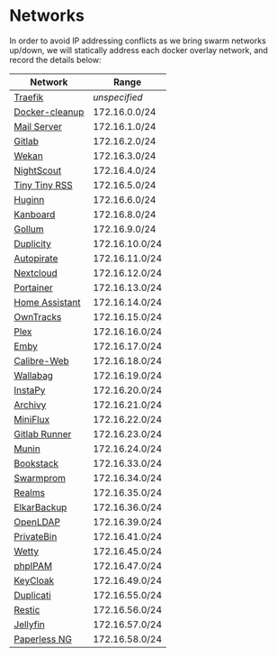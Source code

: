 # Networks

In order to avoid IP addressing conflicts as we bring swarm networks up/down, we will statically address each docker overlay network, and record the details below:

| Network                                                                                                               | Range          |
|-----------------------------------------------------------------------------------------------------------------------|----------------|
| [Traefik](https://geek-cookbook.funkypenguin.co.nz/ha-docker-swarm/traefik/)                                          | _unspecified_  |
| [Docker-cleanup](https://geek-cookbook.funkypenguin.co.nz/ha-docker-swarm/docker-swarm-mode/#setup-automated-cleanup) | 172.16.0.0/24  |
| [Mail Server](https://geek-cookbook.funkypenguin.co.nz/recipes/mail/)                                                 | 172.16.1.0/24  |
| [Gitlab](https://geek-cookbook.funkypenguin.co.nz/recipes/gitlab/)                                                    | 172.16.2.0/24  |
| [Wekan](https://geek-cookbook.funkypenguin.co.nz/recipes/wekan/)                                                      | 172.16.3.0/24  |
| [NightScout](https://geek-cookbook.funkypenguin.co.nz/recipes/nightscout/)                                            | 172.16.4.0/24  |
| [Tiny Tiny RSS](https://geek-cookbook.funkypenguin.co.nz/recipes/tiny-tiny-rss/)                                      | 172.16.5.0/24  |
| [Huginn](https://geek-cookbook.funkypenguin.co.nz/recipes/huginn/)                                                    | 172.16.6.0/24  |
| [Kanboard](https://geek-cookbook.funkypenguin.co.nz/recipes/kanboard/)                                                | 172.16.8.0/24  |
| [Gollum](https://geek-cookbook.funkypenguin.co.nz/recipes/gollum/)                                                    | 172.16.9.0/24  |
| [Duplicity](https://geek-cookbook.funkypenguin.co.nz/recipes/duplicity/)                                              | 172.16.10.0/24 |
| [Autopirate](https://geek-cookbook.funkypenguin.co.nz/recipes/autopirate/)                                            | 172.16.11.0/24 |
| [Nextcloud](https://geek-cookbook.funkypenguin.co.nz/recipes/nextcloud/)                                              | 172.16.12.0/24 |
| [Portainer](https://geek-cookbook.funkypenguin.co.nz/recipes/portainer/)                                              | 172.16.13.0/24 |
| [Home Assistant](https://geek-cookbook.funkypenguin.co.nz/recipes/homeassistant/)                                     | 172.16.14.0/24 |
| [OwnTracks](https://geek-cookbook.funkypenguin.co.nz/recipes/owntracks/)                                              | 172.16.15.0/24 |
| [Plex](https://geek-cookbook.funkypenguin.co.nz/recipes/plex/)                                                        | 172.16.16.0/24 |
| [Emby](https://geek-cookbook.funkypenguin.co.nz/recipes/emby/)                                                        | 172.16.17.0/24 |
| [Calibre-Web](https://geek-cookbook.funkypenguin.co.nz/recipes/calibre-web/)                                          | 172.16.18.0/24 |
| [Wallabag](https://geek-cookbook.funkypenguin.co.nz/recipes/wallabag/)                                                | 172.16.19.0/24 |
| [InstaPy](https://geek-cookbook.funkypenguin.co.nz/recipes/instapy/)                                                  | 172.16.20.0/24 |
| [Archivy](https://geek-cookbook.funkypenguin.co.nz/recipes/archivy/)                                                  | 172.16.21.0/24 |
| [MiniFlux](https://geek-cookbook.funkypenguin.co.nz/recipes/miniflux/)                                                | 172.16.22.0/24 |
| [Gitlab Runner](https://geek-cookbook.funkypenguin.co.nz/recipes/gitlab-runner/)                                      | 172.16.23.0/24 |
| [Munin](https://geek-cookbook.funkypenguin.co.nz/recipes/munin/)                                                      | 172.16.24.0/24 |
| [Bookstack](https://geek-cookbook.funkypenguin.co.nz/recipes/bookstack/)                                              | 172.16.33.0/24 |
| [Swarmprom](https://geek-cookbook.funkypenguin.co.nz/recipes/swarmprom/)                                              | 172.16.34.0/24 |
| [Realms](https://geek-cookbook.funkypenguin.co.nz/recipes/realms/)                                                    | 172.16.35.0/24 |
| [ElkarBackup](https://geek-cookbook.funkypenguin.co.nz/recipes/elkarbackup/)                                          | 172.16.36.0/24 |
| [OpenLDAP](https://geek-cookbook.funkypenguin.co.nz/recipes/openldap/)                                                | 172.16.39.0/24 |
| [PrivateBin](https://geek-cookbook.funkypenguin.co.nz/recipes/privatebin/)                                            | 172.16.41.0/24 |
| [Wetty](https://geek-cookbook.funkypenguin.co.nz/recipes/wetty/)                                                      | 172.16.45.0/24 |
| [phpIPAM](https://geek-cookbook.funkypenguin.co.nz/recipes/phpipam/)                                                  | 172.16.47.0/24 |
| [KeyCloak](https://geek-cookbook.funkypenguin.co.nz/recipes/keycloak/)                                                | 172.16.49.0/24 |
| [Duplicati](https://geek-cookbook.funkypenguin.co.nz/recipes/duplicati/)                                              | 172.16.55.0/24 |
| [Restic](https://geek-cookbook.funkypenguin.co.nz/recipes/restic/)                                                    | 172.16.56.0/24 |
| [Jellyfin](https://geek-cookbook.funkypenguin.co.nz/recipes/jellyfin/)                                                | 172.16.57.0/24 |
| [Paperless NG](https://geek-cookbook.funkypenguin.co.nz/recipes/paperless/)                                           | 172.16.58.0/24 |
